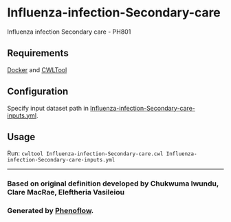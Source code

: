 # Influenza-infection-Secondary-care

Influenza infection Secondary care - PH801

## Requirements

[Docker](https://docs.docker.com/install/) and [CWLTool](https://github.com/common-workflow-language/cwltool#install)

## Configuration

Specify input dataset path in [Influenza-infection-Secondary-care-inputs.yml](Influenza-infection-Secondary-care-inputs.yml).

## Usage

Run: `cwltool Influenza-infection-Secondary-care.cwl Influenza-infection-Secondary-care-inputs.yml`

***

### Based on original definition developed by Chukwuma Iwundu, Clare MacRae, Eleftheria Vasileiou
### Generated by [Phenoflow](https://kclhi.org/phenoflow).
